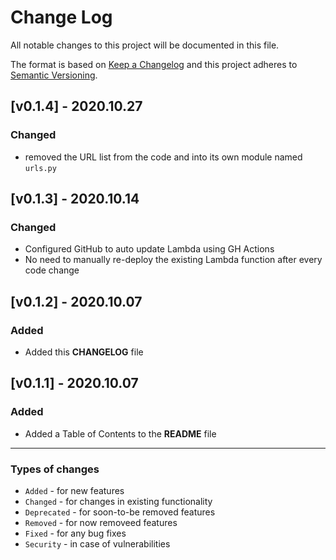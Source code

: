 # Change Log
All notable changes to this project will be documented in this file.

The format is based on [Keep a Changelog](https://keepachangelog.com/)
and this project adheres to [Semantic Versioning](https://semver.org/).

## [v0.1.4] - 2020.10.27
### Changed
- removed the URL list from the code and into its own module named `urls.py`

## [v0.1.3] - 2020.10.14
### Changed
- Configured GitHub to auto update Lambda using GH Actions
- No need to manually re-deploy the existing Lambda function after every code change

## [v0.1.2] - 2020.10.07
### Added
- Added this **CHANGELOG** file

## [v0.1.1] - 2020.10.07
### Added
- Added a Table of Contents to the **README** file

*****

### Types of changes
- `Added` - for new features
- `Changed` - for changes in existing functionality
- `Deprecated` - for soon-to-be removed features
- `Removed` - for now removeed features
- `Fixed` - for any bug fixes
- `Security` - in case of vulnerabilities
